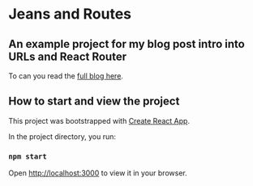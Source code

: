 # Jeans and Routes
## An example project for my blog post intro into URLs and React Router

To can you read the [full blog here](https://blog.alexanderkaran.com/urls-routes-and-react-router).
## How to start and view the project

This project was bootstrapped with [Create React App](https://github.com/facebook/create-react-app).

In the project directory, you run:
### `npm start`

Open [http://localhost:3000](http://localhost:3000) to view it in your browser.
